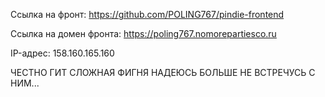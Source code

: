 Ссылка на фронт: https://github.com/POLING767/pindie-frontend

Ссылка на домен фронта: https://poling767.nomorepartiesco.ru

IP-адрес: 158.160.165.160

ЧЕСТНО ГИТ СЛОЖНАЯ ФИГНЯ НАДЕЮСЬ БОЛЬШЕ НЕ ВСТРЕЧУСЬ С НИМ...
